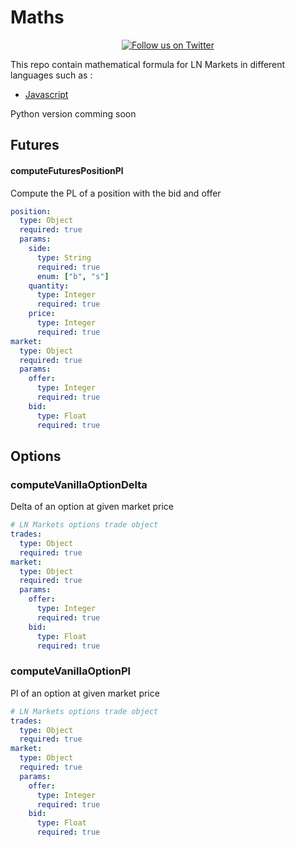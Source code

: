 # Maths

<p align="center">
  <a href="https://twitter.com/LNMarkets">
    <img src="https://img.shields.io/twitter/follow/LNMarkets?style=social"
        alt="Follow us on Twitter">
  </a>
</p>

This repo contain mathematical formula for LN Markets in different languages such as :

- [Javascript](./javascript/README.md)

Python version comming soon

## Futures

#### computeFuturesPositionPl

Compute the PL of a position with the bid and offer

```yaml
position:
  type: Object
  required: true
  params:
    side:
      type: String
      required: true
      enum: ["b", "s"]
    quantity:
      type: Integer
      required: true
    price:
      type: Integer
      required: true
market:
  type: Object
  required: true
  params:
    offer:
      type: Integer
      required: true
    bid:
      type: Float
      required: true
```

## Options

### computeVanillaOptionDelta

Delta of an option at given market price

```yaml
# LN Markets options trade object
trades:
  type: Object
  required: true
market:
  type: Object
  required: true
  params:
    offer:
      type: Integer
      required: true
    bid:
      type: Float
      required: true
```

### computeVanillaOptionPl

Pl of an option at given market price

```yaml
# LN Markets options trade object
trades:
  type: Object
  required: true
market:
  type: Object
  required: true
  params:
    offer:
      type: Integer
      required: true
    bid:
      type: Float
      required: true
```
